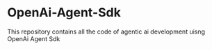# OpenAi-Agent-Sdk
This repository contains all the code of agentic ai development uisng OpenAi Agent Sdk

